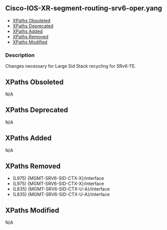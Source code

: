## Cisco-IOS-XR-segment-routing-srv6-oper.yang

- [XPaths Obsoleted](#xpaths-obsoleted)
- [XPaths Deprecated](#xpaths-deprecated)
- [XPaths Added](#xpaths-added)
- [XPaths Removed](#xpaths-removed)
- [XPaths Modified](#xpaths-modified)

### Description

Changes necessary for Large Sid Stack recycling for SRv6-TE.

## XPaths Obsoleted

N/A

## XPaths Deprecated

N/A

## XPaths Added

N/A

## XPaths Removed

- (L975)	{MGMT-SRV6-SID-CTX-X}/interface
- (L975)	{MGMT-SRV6-SID-CTX-X}/interface
- (L835)	{MGMT-SRV6-SID-CTX-U-A}/interface
- (L835)	{MGMT-SRV6-SID-CTX-U-A}/interface

## XPaths Modified

N/A

